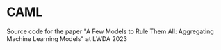 # CAML
Source code for the paper "A Few Models to Rule Them All: Aggregating Machine Learning Models" at LWDA 2023
